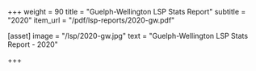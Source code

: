 +++
weight = 90
title = "Guelph-Wellington LSP Stats Report"
subtitle = "2020"
item_url = "/pdf/lsp-reports/2020-gw.pdf"


[asset]
  image = "/lsp/2020-gw.jpg"
  text = "Guelph-Wellington LSP Stats Report - 2020"


+++

